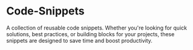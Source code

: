 # Code-Snippets

A collection of reusable code snippets.
Whether you're looking for quick solutions, best practices, or building blocks for your projects, these snippets are designed to save time and boost productivity.
